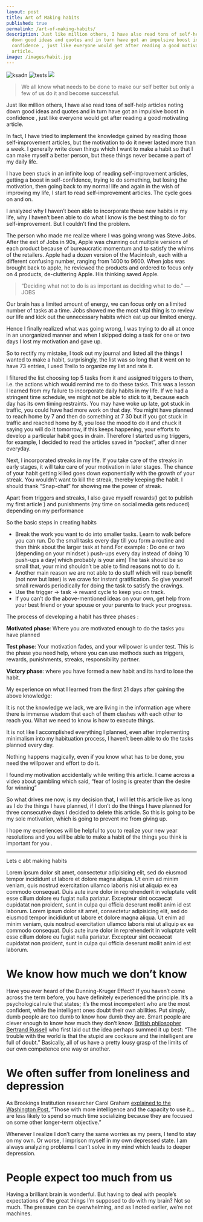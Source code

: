 ```yaml
---
layout: post
title: Art of Making habits
published: true
permalink: /art-of-making-habits/
description: Just like million others, I have also read tons of self-help articles noting
  down good ideas and quotes and in turn have got an impulsive boost in
  confidence , just like everyone would get after reading a good motivating
  article.
image: /images/habit.jpg
---
```

![ksadn]({{site.baseurl}}/_posts/habit(1).jpeg)
![tests](images/habit.jpg)
![](images/habit.jpg)

> We all know what needs to be done to make our self better but only a few of us do it and become successful.

Just like million others, I have also read tons of self-help articles noting down good ideas and quotes and in turn have got an impulsive boost in confidence , just like everyone would get after reading a good motivating article.

In fact, I have tried to implement the knowledge gained by reading those self-improvement articles, but the motivation to do it never lasted more than a week. I generally write down things which I want to make a habit so that I can make myself a better person, but these things never became a part of my daily life.

I have been stuck in an infinite loop of reading self-improvement articles, getting a boost in self-confidence, trying to do something, but losing the motivation, then going back to my normal life and again in the wish of improving my life, I start to read self-improvement articles. The cycle goes on and on.

I analyzed why I haven’t been able to incorporate these new habits in my life, why I haven’t been able to do what I know is the best thing to do for self-improvement. But I couldn’t find the problem.

The person who made me realize where I was going wrong was Steve Jobs. After the exit of Jobs in 90s, Apple was churning out multiple versions of each product because of bureaucratic momentum and to satisfy the whims of the retailers. Apple had a dozen version of the Macintosh, each with a different confusing number, ranging from 1400 to 9600. When jobs was brought back to apple, he reviewed the products and ordered to focus only on 4 products, de-cluttering Apple. His thinking saved Apple.

> “Deciding what not to do is as important as deciding what to do.” — JOBS

Our brain has a limited amount of energy, we can focus only on a limited number of tasks at a time. Jobs showed me the most vital thing is to review our life and kick out the unnecessary habits which eat up our limited energy.

Hence I finally realized what was going wrong, I was trying to do all at once in an unorganized manner and when I skipped doing a task for one or two days I lost my motivation and gave up.

So to rectify my mistake, I took out my journal and listed all the things I wanted to make a habit, surprisingly, the list was so long that it went on to have 73 entries, I used Trello to organize my list and rate it.

I filtered the list choosing top 5 tasks from it and assigned triggers to them, i.e. the actions which would remind me to do these tasks. This was a lesson I learned from my failure to incorporate daily habits in my life. If we had a stringent time schedule, we might not be able to stick to it, because each day has its own timing restraints. You may have woke up late, got stuck in traffic, you could have had more work on that day. You might have planned to reach home by 7 and then do something at 7 30 but if you got stuck in traffic and reached home by 8, you lose the mood to do it and chuck it saying you will do it tomorrow, if this keeps happening, your efforts to develop a particular habit goes in drain. Therefore I started using triggers, for example, I decided to read the articles saved in “pocket”, after dinner everyday.

Next, I incorporated streaks in my life. If you take care of the streaks in early stages, it will take care of your motivation in later stages. The chance of your habit getting killed goes down exponentially with the growth of your streak. You wouldn’t want to kill the streak, thereby keeping the habit. I should thank “Snap-chat” for showing me the power of streak.

Apart from triggers and streaks, I also gave myself rewards(I get to publish my first article ) and punishments (my time on social media gets reduced) depending on my performance

So the basic steps in creating habits

*   Break the work you want to do into smaller tasks. Learn to walk before you can run. Do the small tasks every day till you form a routine and then think about the larger task at hand.For example : Do one or two (depending on your mindset ) push-ups every day instead of doing 10 push-ups a day( which probably is your aim) The task should be so small that, your mind shouldn’t be able to find reasons not to do it.
*   Another main reason we are not able to do stuff which will reap benefit (not now but later) is we crave for instant gratification. So give yourself small rewards periodically for doing the task to satisfy the cravings.
*   Use the trigger → task → reward cycle to keep you on track.
*   If you can’t do the above-mentioned ideas on your own, get help from your best friend or your spouse or your parents to track your progress.

The process of developing a habit has three phases :

**Motivated phase**: Where you are motivated enough to do the tasks you have planned

**Test phase**: Your motivation fades, and your willpower is under test. This is the phase you need help, where you can use methods such as triggers, rewards, punishments, streaks, responsibility partner.

**Victory phase**: where you have formed a new habit and its hard to lose the habit.

My experience on what I learned from the first 21 days after gaining the above knowledge:

It is not the knowledge we lack, we are living in the information age where there is immense wisdom that each of them clashes with each other to reach you. What we need to know is how to execute things.

It is not like I accomplished everything I planned, even after implementing minimalism into my habituation process, I haven’t been able to do the tasks planned every day.

Nothing happens magically, even if you know what has to be done, you need the willpower and effort to do it.

I found my motivation accidentally while writing this article. I came across a video about gambling which said, “fear of losing is greater than the desire for winning”

So what drives me now, is my decision that, I will let this article live as long as I do the things I have planned, if I don’t do the things I have planned for three consecutive days I decided to delete this article. So this is going to be my sole motivation, which is going to prevent me from giving up.

I hope my experiences will be helpful to you to realize your new year resolutions and you will be able to make a habit of the things you think is important for you .

------------------------------------

Lets c abt making habits

Lorem ipsum dolor sit amet, consectetur adipisicing elit, sed do eiusmod
tempor incididunt ut labore et dolore magna aliqua. Ut enim ad minim veniam,
quis nostrud exercitation ullamco laboris nisi ut aliquip ex ea commodo
consequat. Duis aute irure dolor in reprehenderit in voluptate velit esse
cillum dolore eu fugiat nulla pariatur. Excepteur sint occaecat cupidatat non
proident, sunt in culpa qui officia deserunt mollit anim id est laborum.
Lorem ipsum dolor sit amet, consectetur adipisicing elit, sed do eiusmod
tempor incididunt ut labore et dolore magna aliqua. Ut enim ad minim veniam,
quis nostrud exercitation ullamco laboris nisi ut aliquip ex ea commodo
consequat. Duis aute irure dolor in reprehenderit in voluptate velit esse
cillum dolore eu fugiat nulla pariatur. Excepteur sint occaecat cupidatat non
proident, sunt in culpa qui officia deserunt mollit anim id est laborum.

# We know how much we don’t know

Have you ever heard of the Dunning-Kruger Effect? If you haven’t come across the term before, you have definitely experienced the principle. It’s a psychological rule that states; it’s the most incompetent who are the most confident, while the intelligent ones doubt their own abilities. Put simply, dumb people are too dumb to know how dumb they are. Smart people are clever enough to know how much they don’t know. [British philosopher Bertrand Russell](https://en.m.wikipedia.org/wiki/Bertrand_Russell) who first laid out the idea perhaps summed it up best: “The trouble with the world is that the stupid are cocksure and the intelligent are full of doubt.” Basically, all of us have a pretty lousy grasp of the limits of our own competence one way or another.

# We often suffer from loneliness and depression
As Brookings Institution researcher Carol Graham [explained to the Washington Post](https://www.washingtonpost.com/news/wonk/wp/2016/03/18/why-smart-people-are-better-off-with-fewer-friends/?utm_term=.120dd32c018e), “Those with more intelligence and the capacity to use it… are less likely to spend so much time socializing because they are focused on some other longer-term objective.”

Whenever I realize I don’t carry the same worries as my peers, I tend to stay on my own. Or worse, I imprison myself in my own depressed state. I am always analyzing problems I can’t solve in my mind which leads to deeper depression.

# People expect too much from us

Having a brilliant brain is wonderful. But having to deal with people’s expectations of the great things I’m supposed to do with my brain? Not so much. The pressure can be overwhelming, and as I noted earlier, we’re not machines.
